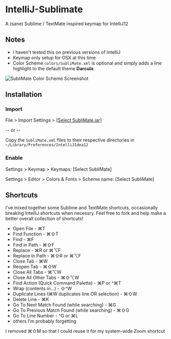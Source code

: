 IntelliJ-Sublimate
==================

A (sane) Sublime / TextMate inspired keymap for IntelliJ12

## Notes

* I haven't tested this on previous versions of IntelliJ
* Keymap only setup for OSX at this time
* Color Scheme `colors/SubliMate.xml` is optional and simply adds a line highlight to the default theme **Darcula**

![SubliMate Color Scheme Screenshot](https://raw.github.com/ProLoser/IntelliJ-Sublimate/master/screenshot.png)


## Installation

### Import

File > Import Settings > [[Select SubliMate.jar](https://github.com/ProLoser/IntelliJ-Sublimate/raw/master/SublimMate.jar)]

_-- or --_

Copy the `SubliMate.xml` files to their respective directories in `~/Library/Preferences/IntelliJIdea12`

### Enable

Settings > Keymap > Keymaps: [Select SubliMate]

Settings > Editor > Colors & Fonts > Scheme name: [Select SubliMate]

## Shortcuts

I've mixed together some Sublime and TextMate shortcuts, occasionally breaking IntelliJ shortcuts when necessry. Feel free to fork and help make a better overall collection of shortcuts!

* Open File - ⌘T
* Find Function - ⌘⇧T
* Find - ⌘F
* Find in Path - ⌘⇧F
* Replace - ⌘R or ⌘⌥F
* Replace in Path - ⌘⇧R or ⌘⌥F
* Close Tab - ⌘W
* Reopen Tab - ⌘⇧W
* Close All Tabs - ⌘⌥W
* Close All Other Tabs - ⌘⇧⌥W
* Find Action (Quick Command Palette) - ⌘P or ^⌘T
* Wrap (contents in...) - ⇧^W
* Duplicate Lines (⌘W duplicates line OR selection) - ⌘⇧W
* Delete Line - ⌘K
* Go To Next Match Found (while searching) - ⌘G
* Go To Previous Match Found (while searching) - ⌘⇧G
* Go To Line Number - ^G or ⌘L
* others I'm probably forgetting

I removed ⌘⇧M so that I could reuse it for my system-wide Zoom shortcut